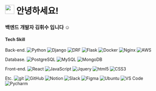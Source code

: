 <h1><img src="https://emojis.slackmojis.com/emojis/images/1531849430/4246/blob-sunglasses.gif?1531849430" width="30"/> 안녕하세요!</h1>


<h3> 백엔드 개발자 김휘수 입니다 ☺️ </h3>

<h4> Tech Skill </h4>

<p> Back-end.
<img alt="Python" src="https://img.shields.io/badge/-Python-111119??style=flat-square&logo=python&logoColor=white" />
<img alt="Django" src="https://img.shields.io/badge/-Django-112139??style=flat-square&logo=django&logoColor=white" />
<img alt="DRF" src="https://img.shields.io/badge/-DRF-113139??style=flat-square&logo=django&logoColor=white" />
<img alt="Flask" src="https://img.shields.io/badge/-Flask-114139??style=flat-square&logo=flask&logoColor=white" />
<img alt="Docker" src="https://img.shields.io/badge/-Docker-13dd99??style=flat-square&logo=docker&logoColor=white" />
<img alt="Nginx" src="https://img.shields.io/badge/-Nginx-13dd95??style=flat-square&logo=nginx&logoColor=white" />
<img alt="AWS" src="https://img.shields.io/badge/-AWS-13dd90??style=flat-square&logo=amazon&logoColor=white" />

  
<p> Database.
<img alt="PostgreSQL" src="https://img.shields.io/badge/-PostgreSQL-11ee80??style=flat-square&logo=postgresql&logoColor=white" />
<img alt="MySQL" src="https://img.shields.io/badge/-MySQL-11ee75??style=flat-square&logo=mysql&logoColor=white" />
<img alt="MongoDB" src="https://img.shields.io/badge/-MongoDB-13ee70??style=flat-square&logo=mongodb&logoColor=white" />


<p> Front-end.
<img alt="React" src="https://img.shields.io/badge/-React-9912FF??style=flat-square&logo=react&logoColor=white" />
<img alt="JavaScript" src="https://img.shields.io/badge/-JavaScript-9932FF??style=flat-square&logo=javascript&logoColor=white" />
<img alt="Jquery" src="https://img.shields.io/badge/-Jquery-8932FF??style=flat-square&logo=jquery&logoColor=white" />
<img alt="html5" src="https://img.shields.io/badge/-HTML5-7932FF??style=flat-square&logo=html5&logoColor=white" />
<img alt="CSS3" src="https://img.shields.io/badge/-CSS3-6932FF??style=flat-square&logo=CSS3&logoColor=white" />
 
  
<p> Etc.
<img alt="git" src="https://img.shields.io/badge/-Git-F95032??style=flat-square&logo=git&logoColor=white" />
<img alt="GitHub" src="https://img.shields.io/badge/-GitHub-F96032??style=flat-square&logo=github&logoColor=white" />
<img alt="Notion" src="https://img.shields.io/badge/-Notion-F97032??style=flat-square&logo=notion&logoColor=white" />
<img alt="Slack" src="https://img.shields.io/badge/-Slack-F97532??style=flat-square&logo=slack&logoColor=white" />
<img alt="Figma" src="https://img.shields.io/badge/-Figma-F98032??style=flat-square&logo=figma&logoColor=white" />
<img alt="Ubuntu" src="https://img.shields.io/badge/-Ubuntu-F99852??style=flat-square&logo=ubuntu&logoColor=white" />
<img alt="VS Code" src="https://img.shields.io/badge/-VS Code-F99902??style=flat-square&logo=visualstudiocode&logoColor=white" />
<img alt="Pycharm" src="https://img.shields.io/badge/-Pycharm-F99952??style=flat-square&logo=pycharm&logoColor=white" />
